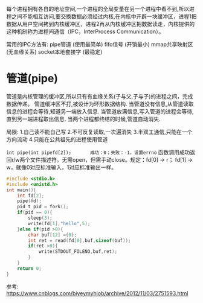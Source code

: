 每个进程拥有各自的地址空间,一个进程的全局变量在另一个进程中看不到,所以进程之间不能相互访问,要交换数据必须经过内核,在内核中开辟一块缓冲区，进程1把数据从用户空间拷到内核缓冲区，进程2再从内核缓冲区把数据读走，内核提供的这种机制称为进程间通信（IPC，InterProcess Communication）。

常用的IPC方法有:
pipe管道 (使用最简单)
fifo信号 (开销最小)
mmap共享映射区 (无血缘关系)
socket本地套接字 (最稳定)





# 管道(pipe)
管道是内核管理的缓冲区,所以只有有血缘关系(子与父,子与子)的进程之间，完成数据传递。
管道缓冲区不打,被设计为环形数据结构.
当管道没有信息,从管道读取信息的进程会等待,知道另一端放入信息.
当管道放满信息,写入管道的进程会等待,直到另一端进程取出信息.
当两个进程都终结的时候,管道自动消失.

局限:
1.自己读不能自己写
2.不可反复读取,一次遍消失
3.半双工通信,只能在一个方向流动
4.只能在公共祖先的进程使用管道

`int pipe(int pipefd[2]);		成功：0；失败：-1，设置errno`
函数调用成功返回r/w两个文件描述符。无需open，但需手动close。规定：fd[0] → r； fd[1] → w，就像0对应标准输入，1对应标准输出一样。


```c
#include <stdio.h>
#include <unistd.h>
int main(){
	int fd[2];
	pipe(fd);
	pid_t pid = fork();
	if(pid == 0){
		sleep(3);
		write(fd[1],"hello",5);
	}else if(pid >0){
		char buf[12] ={0};
		int ret = read(fd[0],buf,sizeof(buf));
		if(ret >0){
			write(STDOUT_FILENO,buf,ret);
		}
	}
	return 0;
}
```

参考:
https://www.cnblogs.com/biyeymyhjob/archive/2012/11/03/2751593.html